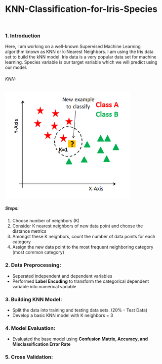 # KNN-Classification-for-Iris-Species
&nbsp;



### 1. Introduction
Here, I am working on a well-known Supervised Machine Learning algorithm known as KNN or k-Nearest Neighbors.
I am using the Iris data set to build the kNN model. Iris data is a very popular data set for machine learning. Species variable is our target variable which we will predict using our model. 
&nbsp;



###### KNN:
![Screenshot](Screenshot.png)
&nbsp;



##### Steps:
1. Choose number of neighbors (K)
2. Consider K nearest neighbors of new data point and choose the distance metrics
3. Amongst these K neighbors, count the number of data points for each category
4. Assign the new data point to the most frequent neighboring category (most common category)
&nbsp;



### 2. Data Preprocessing:
* Seperated independent and dependent variables
* Performed **Label Encoding** to transform the categorical dependent variable into numerical variable
&nbsp;



### 3. Building KNN Model:
* Split the data into training and testing data sets. (20% - Test Data)
* Develop a basic KNN model with K neighbors = 3
&nbsp;



### 4. Model Evaluation:
* Evaluated the base model using **Confusion Matrix, Accuracy, and Misclassification Error Rate**
&nbsp;



### 5. Cross Validation:
